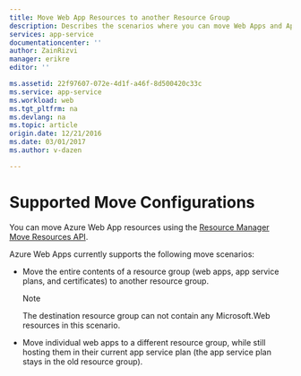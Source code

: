 ```yaml
---
title: Move Web App Resources to another Resource Group
description: Describes the scenarios where you can move Web Apps and App Services from one Resource Group to another.
services: app-service
documentationcenter: ''
author: ZainRizvi
manager: erikre
editor: ''

ms.assetid: 22f97607-072e-4d1f-a46f-8d500420c33c
ms.service: app-service
ms.workload: web
ms.tgt_pltfrm: na
ms.devlang: na
ms.topic: article
origin.date: 12/21/2016
ms.date: 03/01/2017
ms.author: v-dazen

---
```

# Supported Move Configurations
You can move Azure Web App resources using the [Resource Manager Move Resources API](../azure-resource-manager/resource-group-move-resources.md).

Azure Web Apps currently supports the following move scenarios:

* Move the entire contents of a resource group (web apps, app service plans, and certificates) to another resource group. 

   > [!Note]
   > The destination resource group can not contain any Microsoft.Web resources in this scenario.

* Move individual web apps to a different resource group, while still hosting them in their current app service plan (the app service plan stays in the old resource group).